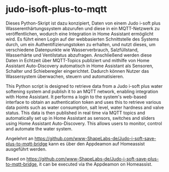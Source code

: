 # judo-isoft-plus-to-mqtt
Dieses Python-Skript ist dazu konzipiert, Daten von einem Judo i-soft plus Wasserenthärtungssystem abzurufen und diese in ein MQTT-Netzwerk zu veröffentlichen, wodurch eine Integration in Home Assistant ermöglicht wird. Es führt einen Login auf der webbasierten Schnittstelle des Systems durch, um ein Authentifizierungstoken zu erhalten, und nutzt dieses, um verschiedene Datenpunkte wie Wasserverbrauch, Salzfüllstand, Wasserhärte und Ventilstatus abzufragen. Anschließend werden diese Daten in Echtzeit über MQTT-Topics publiziert und mithilfe von Home Assistant Auto-Discovery automatisch in Home Assistant als Sensoren, Schalter und Schieberegler eingerichtet. Dadurch können Nutzer das Wassersystem überwachen, steuern und automatisieren.

This Python script is designed to retrieve data from a Judo i-soft plus water softening system and publish it to an MQTT network, enabling integration with Home Assistant. It performs a login to the system's web-based interface to obtain an authentication token and uses this to retrieve various data points such as water consumption, salt level, water hardness and valve status. This data is then published in real time via MQTT topics and automatically set up in Home Assistant as sensors, switches and sliders using Home Assistant Auto-Discovery. This allows users to monitor, control and automate the water system.

Angelehnt an https://github.com/www-ShapeLabs-de/Judo-i-soft-save-plus-to-mqtt-bridge kann es über den Appdeamon auf Homeassist ausgeführt werden.

Based on https://github.com/www-ShapeLabs-de/Judo-i-soft-save-plus-to-mqtt-bridge, it can be executed via the Appdeamon on Homeassist.
